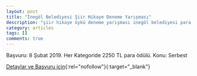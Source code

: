 ```yaml
---
layout: post
title: "İnegöl Belediyesi Şiir Hikaye Deneme Yarışması"
description: "şiir hikaye öykü deneme yarışması inegöl belediyesi para ödüllü kültür sanat ve gençlik merkezi"
category: articles
tags: []
comments: true
---
```


Başvuru: 8 Şubat 2019. Her Kategoride 2250 TL para ödülü.
Konu: Serbest

[Detaylar ve Başvuru için](http://www.inegol.bel.tr/guncel/haberler/id/8192/edebiyat-yarismasi-basliyor?utm_source=edebiyatyarismalari.com&utm_medium=affiliate){:rel="nofollow"}{:target="_blank"}